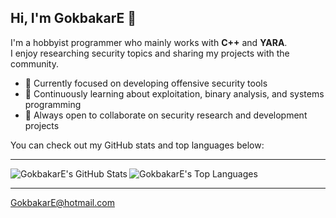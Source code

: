 ## Hi, I'm GokbakarE 🐍

I'm a hobbyist programmer who mainly works with **C++** and **YARA**.  
I enjoy researching security topics and sharing my projects with the community.

- 🔭 Currently focused on developing offensive security tools  
- 🌱 Continuously learning about exploitation, binary analysis, and systems programming  
- 👯 Always open to collaborate on security research and development projects  

You can check out my GitHub stats and top languages below:

---

<a href="https://github.com/GokbakarE">
  <img align="left" src="https://github-readme-stats.vercel.app/api?username=GokbakarE&show_icons=true&theme=tokyonight&hide_border=true" alt="GokbakarE's GitHub Stats" />
</a>
<a href="https://github.com/GokbakarE">
  <img align="left" src="https://github-readme-stats.vercel.app/api/top-langs/?username=GokbakarE&layout=compact&theme=tokyonight&hide_border=true" alt="GokbakarE's Top Languages" />
</a>

<div style="clear: both;"></div>

---

<a href="mailto:GokbakarE@hotmail.com">GokbakarE@hotmail.com</a>
